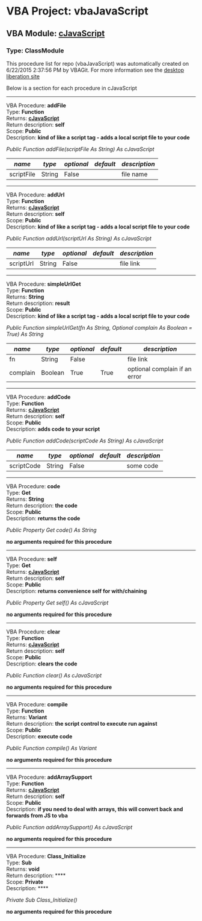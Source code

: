 # VBA Project: **vbaJavaScript**
## VBA Module: **[cJavaScript](/scripts/cJavaScript.cls "source is here")**
### Type: ClassModule  

This procedure list for repo (vbaJavaScript) was automatically created on 6/22/2015 2:37:56 PM by VBAGit.
For more information see the [desktop liberation site](http://ramblings.mcpher.com/Home/excelquirks/drivesdk/gettinggithubready "desktop liberation")

Below is a section for each procedure in cJavaScript

---
VBA Procedure: **addFile**  
Type: **Function**  
Returns: **[cJavaScript](/scripts/cJavaScript_cls.md "cJavaScript")**  
Return description: **self**  
Scope: **Public**  
Description: **kind of like a script tag - adds a local script file to your code**  

*Public Function addFile(scriptFile As String) As cJavaScript*  

*name*|*type*|*optional*|*default*|*description*
---|---|---|---|---
scriptFile|String|False||file name


---
VBA Procedure: **addUrl**  
Type: **Function**  
Returns: **[cJavaScript](/scripts/cJavaScript_cls.md "cJavaScript")**  
Return description: **self**  
Scope: **Public**  
Description: **kind of like a script tag - adds a local script file to your code**  

*Public Function addUrl(scriptUrl As String) As cJavaScript*  

*name*|*type*|*optional*|*default*|*description*
---|---|---|---|---
scriptUrl|String|False||file link


---
VBA Procedure: **simpleUrlGet**  
Type: **Function**  
Returns: **String**  
Return description: **result**  
Scope: **Public**  
Description: **kind of like a script tag - adds a local script file to your code**  

*Public Function simpleUrlGet(fn As String, Optional complain As Boolean = True) As String*  

*name*|*type*|*optional*|*default*|*description*
---|---|---|---|---
fn|String|False||file link
complain|Boolean|True| True|optional complain if an error


---
VBA Procedure: **addCode**  
Type: **Function**  
Returns: **[cJavaScript](/scripts/cJavaScript_cls.md "cJavaScript")**  
Return description: **self**  
Scope: **Public**  
Description: **adds code to your script**  

*Public Function addCode(scriptCode As String) As cJavaScript*  

*name*|*type*|*optional*|*default*|*description*
---|---|---|---|---
scriptCode|String|False||some code


---
VBA Procedure: **code**  
Type: **Get**  
Returns: **String**  
Return description: **the code**  
Scope: **Public**  
Description: **returns the code**  

*Public Property Get code() As String*  

**no arguments required for this procedure**


---
VBA Procedure: **self**  
Type: **Get**  
Returns: **[cJavaScript](/scripts/cJavaScript_cls.md "cJavaScript")**  
Return description: **self**  
Scope: **Public**  
Description: **returns convenience self for with/chaining**  

*Public Property Get self() As cJavaScript*  

**no arguments required for this procedure**


---
VBA Procedure: **clear**  
Type: **Function**  
Returns: **[cJavaScript](/scripts/cJavaScript_cls.md "cJavaScript")**  
Return description: **self**  
Scope: **Public**  
Description: **clears the code**  

*Public Function clear() As cJavaScript*  

**no arguments required for this procedure**


---
VBA Procedure: **compile**  
Type: **Function**  
Returns: **Variant**  
Return description: **the script control to execute run against**  
Scope: **Public**  
Description: **execute code**  

*Public Function compile() As Variant*  

**no arguments required for this procedure**


---
VBA Procedure: **addArraySupport**  
Type: **Function**  
Returns: **[cJavaScript](/scripts/cJavaScript_cls.md "cJavaScript")**  
Return description: **self**  
Scope: **Public**  
Description: **if you need to deal with arrays, this will convert back and forwards from JS to vba**  

*Public Function addArraySupport() As cJavaScript*  

**no arguments required for this procedure**


---
VBA Procedure: **Class_Initialize**  
Type: **Sub**  
Returns: **void**  
Return description: ****  
Scope: **Private**  
Description: ****  

*Private Sub Class_Initialize()*  

**no arguments required for this procedure**
